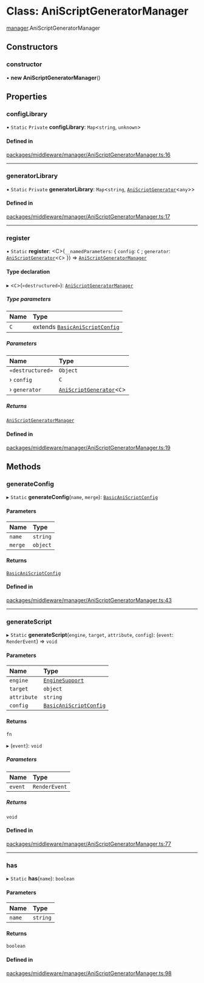 # Class: AniScriptGeneratorManager

[manager](../modules/manager.md).AniScriptGeneratorManager

## Constructors

### constructor

• **new AniScriptGeneratorManager**()

## Properties

### configLibrary

▪ `Static` `Private` **configLibrary**: `Map`<`string`, `unknown`\>

#### Defined in

[packages/middleware/manager/AniScriptGeneratorManager.ts:16](https://github.com/Shiotsukikaedesari/vis-three/blob/2f5203e6/packages/middleware/manager/AniScriptGeneratorManager.ts#L16)

___

### generatorLibrary

▪ `Static` `Private` **generatorLibrary**: `Map`<`string`, [`AniScriptGenerator`](../modules/manager.md#aniscriptgenerator)<`any`\>\>

#### Defined in

[packages/middleware/manager/AniScriptGeneratorManager.ts:17](https://github.com/Shiotsukikaedesari/vis-three/blob/2f5203e6/packages/middleware/manager/AniScriptGeneratorManager.ts#L17)

___

### register

▪ `Static` **register**: <C\>(`__namedParameters`: { `config`: `C` ; `generator`: [`AniScriptGenerator`](../modules/manager.md#aniscriptgenerator)<`C`\>  }) => [`AniScriptGeneratorManager`](manager.AniScriptGeneratorManager.md)

#### Type declaration

▸ <`C`\>(`«destructured»`): [`AniScriptGeneratorManager`](manager.AniScriptGeneratorManager.md)

##### Type parameters

| Name | Type |
| :------ | :------ |
| `C` | extends [`BasicAniScriptConfig`](../interfaces/manager.BasicAniScriptConfig.md) |

##### Parameters

| Name | Type |
| :------ | :------ |
| `«destructured»` | `Object` |
| › `config` | `C` |
| › `generator` | [`AniScriptGenerator`](../modules/manager.md#aniscriptgenerator)<`C`\> |

##### Returns

[`AniScriptGeneratorManager`](manager.AniScriptGeneratorManager.md)

#### Defined in

[packages/middleware/manager/AniScriptGeneratorManager.ts:19](https://github.com/Shiotsukikaedesari/vis-three/blob/2f5203e6/packages/middleware/manager/AniScriptGeneratorManager.ts#L19)

## Methods

### generateConfig

▸ `Static` **generateConfig**(`name`, `merge`): [`BasicAniScriptConfig`](../interfaces/manager.BasicAniScriptConfig.md)

#### Parameters

| Name | Type |
| :------ | :------ |
| `name` | `string` |
| `merge` | `object` |

#### Returns

[`BasicAniScriptConfig`](../interfaces/manager.BasicAniScriptConfig.md)

#### Defined in

[packages/middleware/manager/AniScriptGeneratorManager.ts:43](https://github.com/Shiotsukikaedesari/vis-three/blob/2f5203e6/packages/middleware/manager/AniScriptGeneratorManager.ts#L43)

___

### generateScript

▸ `Static` **generateScript**(`engine`, `target`, `attribute`, `config`): (`event`: `RenderEvent`) => `void`

#### Parameters

| Name | Type |
| :------ | :------ |
| `engine` | [`EngineSupport`](engine.EngineSupport.md) |
| `target` | `object` |
| `attribute` | `string` |
| `config` | [`BasicAniScriptConfig`](../interfaces/manager.BasicAniScriptConfig.md) |

#### Returns

`fn`

▸ (`event`): `void`

##### Parameters

| Name | Type |
| :------ | :------ |
| `event` | `RenderEvent` |

##### Returns

`void`

#### Defined in

[packages/middleware/manager/AniScriptGeneratorManager.ts:77](https://github.com/Shiotsukikaedesari/vis-three/blob/2f5203e6/packages/middleware/manager/AniScriptGeneratorManager.ts#L77)

___

### has

▸ `Static` **has**(`name`): `boolean`

#### Parameters

| Name | Type |
| :------ | :------ |
| `name` | `string` |

#### Returns

`boolean`

#### Defined in

[packages/middleware/manager/AniScriptGeneratorManager.ts:98](https://github.com/Shiotsukikaedesari/vis-three/blob/2f5203e6/packages/middleware/manager/AniScriptGeneratorManager.ts#L98)
